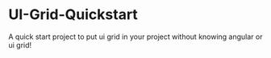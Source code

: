 # UI-Grid-Quickstart
A quick start project to put ui grid in your project without knowing angular or ui grid!
